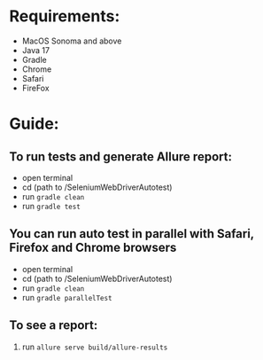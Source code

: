 # Requirements:
* MacOS Sonoma and above
* Java 17
* Gradle
* Chrome
* Safari
* FireFox


# Guide:

## To run tests and generate Allure report:
* open terminal
* cd (path to /SeleniumWebDriverAutotest)
* run `gradle clean`
* run `gradle test`

## You can run auto test in parallel with Safari, Firefox and Chrome browsers
* open terminal
* cd (path to /SeleniumWebDriverAutotest)
* run `gradle clean`
* run `gradle parallelTest`

## To see a report:
1. run `allure serve build/allure-results `
